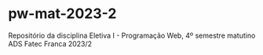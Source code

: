 # pw-mat-2023-2
Repositório da disciplina Eletiva I - Programação Web, 4º semestre matutino ADS Fatec Franca 2023/2
